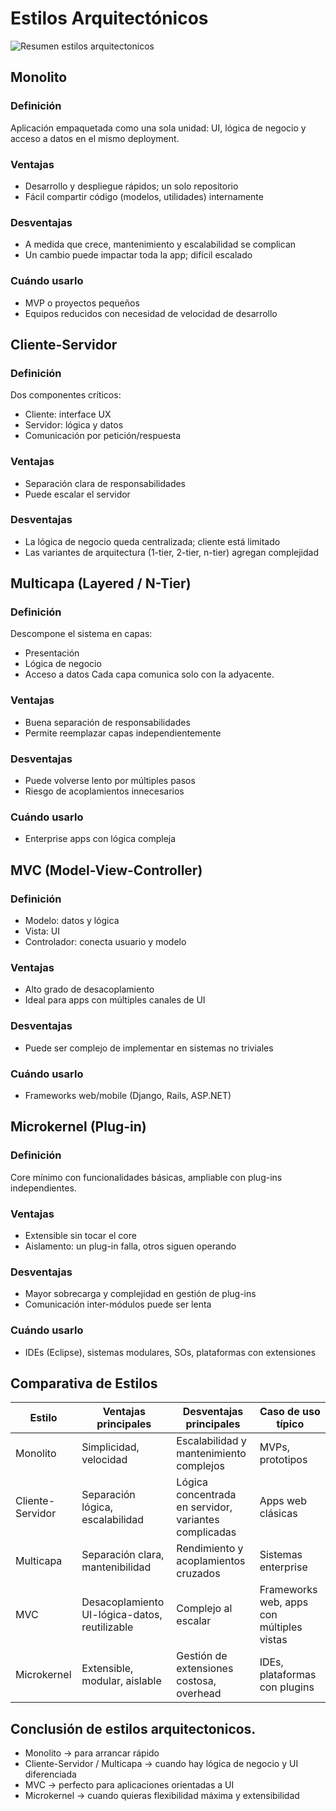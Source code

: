 # Estilos Arquitectónicos

![Resumen estilos arquitectonicos](Assets/ArquitecturaDeSoftware3.png)

## Monolito

### Definición

Aplicación empaquetada como una sola unidad: UI, lógica de negocio y acceso a datos en el mismo deployment.

### Ventajas

- Desarrollo y despliegue rápidos; un solo repositorio
- Fácil compartir código (modelos, utilidades) internamente

### Desventajas

- A medida que crece, mantenimiento y escalabilidad se complican
- Un cambio puede impactar toda la app; difícil escalado

### Cuándo usarlo

- MVP o proyectos pequeños
- Equipos reducidos con necesidad de velocidad de desarrollo

## Cliente-Servidor

### Definición

Dos componentes críticos:

- Cliente: interface UX
- Servidor: lógica y datos
- Comunicación por petición/respuesta

### Ventajas

- Separación clara de responsabilidades
- Puede escalar el servidor

### Desventajas

- La lógica de negocio queda centralizada; cliente está limitado
- Las variantes de arquitectura (1-tier, 2-tier, n-tier) agregan complejidad

## Multicapa (Layered / N-Tier)

### Definición

Descompone el sistema en capas:

- Presentación
- Lógica de negocio
- Acceso a datos
  Cada capa comunica solo con la adyacente.

### Ventajas

- Buena separación de responsabilidades
- Permite reemplazar capas independientemente

### Desventajas

- Puede volverse lento por múltiples pasos
- Riesgo de acoplamientos innecesarios

### Cuándo usarlo

- Enterprise apps con lógica compleja

## MVC (Model-View-Controller)

### Definición

- Modelo: datos y lógica
- Vista: UI
- Controlador: conecta usuario y modelo

### Ventajas

- Alto grado de desacoplamiento
- Ideal para apps con múltiples canales de UI

### Desventajas

- Puede ser complejo de implementar en sistemas no triviales

### Cuándo usarlo

- Frameworks web/mobile (Django, Rails, ASP.NET)

## Microkernel (Plug-in)

### Definición

Core mínimo con funcionalidades básicas, ampliable con plug-ins independientes.

### Ventajas

- Extensible sin tocar el core
- Aislamento: un plug-in falla, otros siguen operando

### Desventajas

- Mayor sobrecarga y complejidad en gestión de plug-ins
- Comunicación inter-módulos puede ser lenta

### Cuándo usarlo

- IDEs (Eclipse), sistemas modulares, SOs, plataformas con extensiones

## Comparativa de Estilos

| Estilo           | Ventajas principales                          | Desventajas principales                               | Caso de uso típico                        |
| ---------------- | --------------------------------------------- | ----------------------------------------------------- | ----------------------------------------- |
| Monolito         | Simplicidad, velocidad                        | Escalabilidad y mantenimiento complejos               | MVPs, prototipos                          |
| Cliente-Servidor | Separación lógica, escalabilidad              | Lógica concentrada en servidor, variantes complicadas | Apps web clásicas                         |
| Multicapa        | Separación clara, mantenibilidad              | Rendimiento y acoplamientos cruzados                  | Sistemas enterprise                       |
| MVC              | Desacoplamiento UI-lógica-datos, reutilizable | Complejo al escalar                                   | Frameworks web, apps con múltiples vistas |
| Microkernel      | Extensible, modular, aislable                 | Gestión de extensiones costosa, overhead              | IDEs, plataformas con plugins             |

## Conclusión de estilos arquitectonicos.

- Monolito → para arrancar rápido
- Cliente-Servidor / Multicapa → cuando hay lógica de negocio y UI diferenciada
- MVC → perfecto para aplicaciones orientadas a UI
- Microkernel → cuando quieras flexibilidad máxima y extensibilidad
